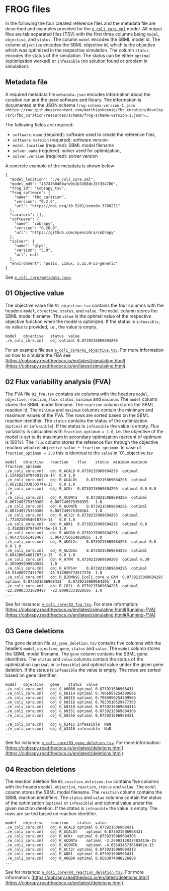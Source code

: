 # FROG files
In the following the four created reference files and the metadata file are described and examples provided for the [`e_coli_core.xml`](https://raw.githubusercontent.com/matthiaskoenig/fbc_curation/develop/src/fbc_curation/examples/models/e_coli_core.xml) model. All output files are tab separated files (TSV) with the first three columns being `model`, `objective`, and `status`. The column `model` encodes the SBML model id. The column `objective` encodes the SBML objective id, which is the objective which was optimized in the respective simulation. The column `status` encodes the status of the simulation. The status can be either `optimal` (optimization worked) or `infeasible` (no solution found or problem in simulation).

## Metadata file
A required metadata file `metadata.json` encodes information about the curation run and the used software and library. The information is documented at the JSON schema `frog-schema-version-1.json <https://raw.githubusercontent.com/matthiaskoenig/fbc_curation/develop/src/fbc_curation/resources/schema/frog-schema-version-1.json>`__

The following fields are required:

- `software.name` (required): software used to create the reference files,
- `software.version` (required): software version
- `model.location` (required): SBML model filename
- `solver.name` (required): solver used for optimization,
- `solver.version` (required): solver version

A concrete example of the metadata is shown below
```
{
  "model_location": "./e_coli_core.xml",
  "model_md5": "4574760460afe9e1b3388dc15f354706",
  "frog_id": "cobrapy_tsv",
  "frog_software": {
    "name": "fbc_curation",
    "version": "0.2.2",
    "url": "https://doi.org/10.5281/zenodo.3708271"
  },
  "curators": [],
  "software": {
    "name": "cobrapy",
    "version": "0.26.0",
    "url": "https://github.com/opencobra/cobrapy"
  },
  "solver": {
    "name": "glpk",
    "version": "5.0",
    "url": null
  },
  "environment": "posix, Linux, 5.15.0-53-generic"
}
```
See [`e_coli_core/metadata.json`](https://raw.githubusercontent.com/matthiaskoenig/fbc_curation/develop/src/fbc_curation/examples/results/e_coli_core/cobrapy/metadata.json).

## 01 Objective value
The objective value file `01_objective.tsv` contains the four columns with the headers `model`, `objective`, `status`, and `value`. The `model` column stores the SBML model filename.
The `value` is the optimal value of the respective objective function when the model is optimized. If the status is `infeasible`, no value is provided, i.e., the value is empty.
```
model	objective	status	value
./e_coli_core.xml	obj	optimal	0.8739215069684295
```
For an example file see [`e_coli_core/01_objective.tsv`](https://raw.githubusercontent.com/matthiaskoenig/fbc_curation/develop/src/fbc_curation/examples/results/e_coli_core/cobrapy/01_objective.tsv). For more information on how to simulate the FBA see [https://cobrapy.readthedocs.io/en/latest/simulating.html](https://cobrapy.readthedocs.io/en/latest/simulating.html).

## 02 Flux variability analysis (FVA)
The FVA file `02_fva.tsv` contains six columns with the headers `model`, `objective`, `reaction`, `flux`, `status`, `minimum` and `maximum`. The `model` column stores the SBML model filename. The `reaction` column stores the SBML reaction id. The `minimum` and `maximum` columns contain the minimum and maximum values of the FVA. The rows are sorted based on the SBML reaction identifier. The `status` contains the status of the optimization (`optimal` or `infeasible`). If the status is `infeasible` the value is empty.
Flux variability is calculated with `fraction_optimum = 1.0`, i.e. the objective of the model is set to its maximum in secondary optimization (percent of optimum is 100%). The `flux` column stores the reference flux through the objective reaction which is `objective_value * fraction_optimum`. In case of `fraction_optimum = 1.0` this is identical to the `value` in `01_objective.tsv
```
model	objective	reaction	flux	status	minimum	maximum	fraction_optimum
./e_coli_core.xml	obj	R_ACALD	0.8739215069684295	optimal	1.1348525979450152e-14	0.0	1.0
./e_coli_core.xml	obj	R_ACALDt	0.8739215069684295	optimal	3.662182303830574e-15	0.0	1.0
./e_coli_core.xml	obj	R_ACKr	0.8739215069684295	optimal	0.0	0.0	1.0
./e_coli_core.xml	obj	R_ACONTa	0.8739215069684295	optimal	6.007249575350388	6.007249575350355	1.0
./e_coli_core.xml	obj	R_ACONTb	0.8739215069684295	optimal	6.007249575350388	6.007249575350264	1.0
./e_coli_core.xml	obj	R_ACt2r	0.8739215069684295	optimal	1.772023695401875e-14	0.0	1.0
./e_coli_core.xml	obj	R_ADK1	0.8739215069684295	optimal	0.0	-3.4583850794047745e-14	1.0
./e_coli_core.xml	obj	R_AKGDH	0.8739215069684295	optimal	5.064375661482467	5.0643756614820665	1.0
./e_coli_core.xml	obj	R_AKGt2r	0.8739215069684295	optimal	0.0	0.0	1.0
./e_coli_core.xml	obj	R_ALCD2x	0.8739215069684295	optimal	9.884200046617872e-15	0.0	1.0
./e_coli_core.xml	obj	R_ATPM	0.8739215069684295	optimal	8.39	8.389999999999924	1.0
./e_coli_core.xml	obj	R_ATPS4r	0.8739215069684295	optimal	45.51400977451763	45.514009774517376	1.0
./e_coli_core.xml	obj	R_BIOMASS_Ecoli_core_w_GAM	0.8739215069684295	optimal	0.873921506968431	0.8739215069684305	1.0
./e_coli_core.xml	obj	R_CO2t	0.8739215069684295	optimal	-22.80983331020497	-22.80983331020505	1.0
...
```
See for instance: [`e_coli_core/02_fva.tsv`](https://raw.githubusercontent.com/matthiaskoenig/fbc_curation/develop/src/fbc_curation/examples/results/e_coli_core/cobrapy/02_fva.tsv). For more information: [https://cobrapy.readthedocs.io/en/latest/simulating.html#Running-FVA](https://cobrapy.readthedocs.io/en/latest/simulating.html#Running-FVA)

## 03 Gene deletions
The gene deletion file `03_gene_deletion.tsv` contains five columns with the headers `model`, `objective`, `gene`, `status` and `value`. The `model` column stores the SBML model filename.
The `gene` column contains the SBML gene identifiers. The `status` and `value` columns contain the status of the optimization (`optimal` or `infeasible`) and optimal value under the given gene deletion. If the status is `infeasible` the value is empty. The rows are sorted based on gene identifier.
```
model	objective	gene	status	value
./e_coli_core.xml	obj	G_b0008	optimal	0.873921506968431
./e_coli_core.xml	obj	G_b0114	optimal	0.7966959254309566
./e_coli_core.xml	obj	G_b0115	optimal	0.7966959254309566
./e_coli_core.xml	obj	G_b0116	optimal	0.7823510529477393
./e_coli_core.xml	obj	G_b0118	optimal	0.8739215069684314
./e_coli_core.xml	obj	G_b0351	optimal	0.8739215069684306
./e_coli_core.xml	obj	G_b0356	optimal	0.873921506968431
...
./e_coli_core.xml	obj	G_b2415	infeasible	NaN
./e_coli_core.xml	obj	G_b2416	infeasible	NaN
...
```
See for instance: [`e_coli_core/03_gene_deletion.tsv`](https://raw.githubusercontent.com/matthiaskoenig/fbc_curation/develop/src/fbc_curation/examples/results/e_coli_core/cobrapy/03_gene_deletion.tsv). For more information: [https://cobrapy.readthedocs.io/en/latest/deletions.html](https://cobrapy.readthedocs.io/en/latest/deletions.html)

## 04 Reaction deletions
The reaction deletion file `04_reaction_deletion.tsv` contains five columns with the headers `model`, `objective`, `reaction`, `status` and `value`. The `model` column stores the SBML model filename.
The `reaction` column contains the SBML reaction identifiers. The `status` and `value` columns contain the status of the optimization (`optimal` or `infeasible`) and optimal value under the given reaction deletion. If the status is `infeasible` the value is empty. The rows are sorted based on reaction identifier.
```
model	objective	reaction	status	value
./e_coli_core.xml	obj	R_ACALD	optimal	0.873921506968431
./e_coli_core.xml	obj	R_ACALDt	optimal	0.873921506968431
./e_coli_core.xml	obj	R_ACKr	optimal	0.8739215069684305
./e_coli_core.xml	obj	R_ACONTa	optimal	-3.2790312837402413e-15
./e_coli_core.xml	obj	R_ACONTb	optimal	-4.655434573658402e-15
./e_coli_core.xml	obj	R_ACt2r	optimal	0.8739215069684313
./e_coli_core.xml	obj	R_ADK1	optimal	0.873921506968431
./e_coli_core.xml	obj	R_AKGDH	optimal	0.8583074080226888
...
```
See for instance: [`e_coli_core/04_reaction_deletion.tsv`](https://raw.githubusercontent.com/matthiaskoenig/fbc_curation/develop/src/fbc_curation/examples/results/e_coli_core/cobrapy/04_reaction_deletion.tsv). For more information: [https://cobrapy.readthedocs.io/en/latest/deletions.html](https://cobrapy.readthedocs.io/en/latest/deletions.html).
